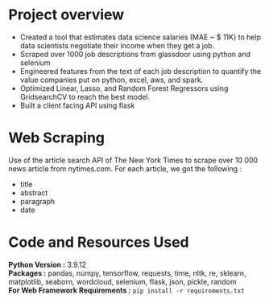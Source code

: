 # Project overview

* Created a tool that estimates data science salaries (MAE ~ $ 11K) to help data scientists negotiate their income when they get a job.
* Scraped over 1000 job descriptions from glassdoor using python and selenium
* Engineered features from the text of each job description to quantify the value companies put on python, excel, aws, and spark. 
* Optimized Linear, Lasso, and Random Forest Regressors using GridsearchCV to reach the best model. 
* Built a client facing API using flask 

# Web Scraping

Use of the article search API of The New York Times to scrape over 10 000 news article from nytimes.com. For each article, we got the following :
*	title
*	abstract
*	paragraph
*	date

# Code and Resources Used 

**Python Version :** 3.9.12                                                                 
**Packages :** pandas, numpy, tensorflow, requests, time, nltk, re, sklearn, matplotlib, seaborn, wordcloud, selenium, flask, json, pickle, random                                
**For Web Framework Requirements :**  ```pip install -r requirements.txt```                               
